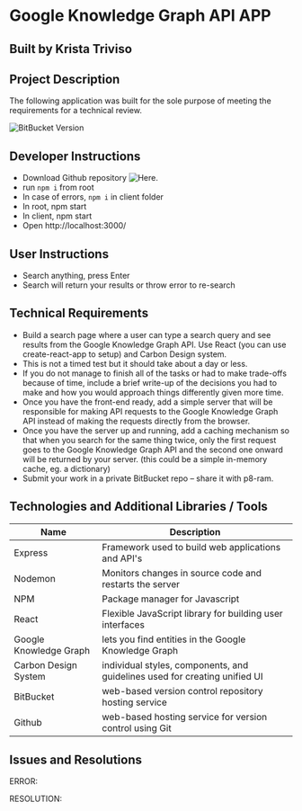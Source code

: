 # Google Knowledge Graph API APP
## Built by Krista Triviso

## Project Description

The following application was built for the sole purpose of meeting the requirements for a technical review.

![BitBucket Version](https://bitbucket.org/ktriviso/paddle8/src/master/)

## Developer Instructions

- Download Github repository ![Here](https://bitbucket.org/ktriviso/paddle8/src/master/).
- run `npm i` from root
- In case of errors, `npm i` in client folder
- In root, npm start
- In client, npm start
- Open http://localhost:3000/

## User Instructions

- Search anything, press Enter
- Search will return your results or throw error to re-search

## Technical Requirements

- Build a search page where a user can type a search query and see results from the Google Knowledge Graph API. Use React (you can use create-react-app to setup) and Carbon Design system.
- This is not a timed test but it should take about a day or less.
- If you do not manage to finish all of the tasks or had to make trade-offs because of time, include a brief write-up of the decisions you had to make and how you would approach things differently given more time.
- Once you have the front-end ready, add a simple server that will be responsible for making API requests to the Google Knowledge Graph API instead of making the requests directly from the browser.
- Once you have the server up and running, add a caching mechanism so that when you search for the same thing twice, only the first request goes to the Google Knowledge Graph API and the second one onward will be returned by your server. (this could be a simple in-memory cache, eg. a dictionary)
- Submit your work in a private BitBucket repo – share it with p8-ram.


## Technologies and Additional Libraries / Tools

| Name                   | Description                                                                |
| ---------------------- | -------------------------------------------------------------------------- |
| Express                | Framework used to build web applications and API's                         |
| Nodemon                | Monitors changes in source code and restarts the server                    |
| NPM                    | Package manager for Javascript                                             |
| React                  | Flexible JavaScript library for building user interfaces                   |
| Google Knowledge Graph | lets you find entities in the Google Knowledge Graph                       |
| Carbon Design System   | individual styles, components, and guidelines used for creating unified UI |
| BitBucket              | web-based version control repository hosting service                       |
| Github                 | web-based hosting service for version control using Git                    |

## Issues and Resolutions

ERROR:

RESOLUTION:
